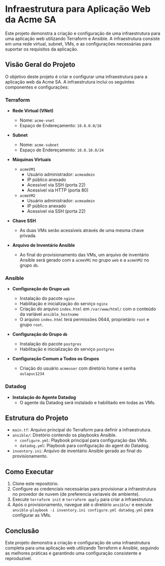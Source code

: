 # Infraestrutura para Aplicação Web da Acme SA

Este projeto demonstra a criação e configuração de uma infraestrutura para uma aplicação web utilizando Terraform e Ansible. A infraestrutura consiste em uma rede virtual, subnet, VMs, e as configurações necessárias para suportar os requisitos da aplicação.

## Visão Geral do Projeto

O objetivo deste projeto é criar e configurar uma infraestrutura para a aplicação web da Acme SA. A infraestrutura inclui os seguintes componentes e configurações:

### Terraform

- **Rede Virtual (VNet)**
  - Nome: `acme-vnet`
  - Espaço de Endereçamento: `10.0.0.0/16`
  
- **Subnet**
  - Nome: `acme-subnet`
  - Espaço de Endereçamento: `10.0.10.0/24`
  
- **Máquinas Virtuais**
  - `acmeVM1`
    - Usuário administrador: `acmeadmin`
    - IP público anexado
    - Acessível via SSH (porta 22)
    - Acessível via HTTP (porta 80)
  - `acmeVM2`
    - Usuário administrador: `acmeadmin`
    - IP público anexado
    - Acessível via SSH (porta 22)

- **Chave SSH**
  - As duas VMs serão acessíveis através de uma mesma chave privada.

- **Arquivo de Inventário Ansible**
  - Ao final do provisionamento das VMs, um arquivo de inventário Ansible será gerado com a `acmeVM1` no grupo `web` e a `acmeVM2` no grupo `db`.

### Ansible

- **Configuração do Grupo `web`**
  - Instalação do pacote `nginx`
  - Habilitação e inicialização do serviço `nginx`
  - Criação do arquivo `index.html` em `/var/www/html/` com o conteúdo da variável `ansible_hostname`
  - O arquivo `index.html` terá permissões 0644, proprietário `root` e grupo `root`.

- **Configuração do Grupo `db`**
  - Instalação do pacote `postgres`
  - Habilitação e inicialização do serviço `postgres`

- **Configuração Comum a Todos os Grupos**
  - Criação do usuário `acmeuser` com diretório home e senha `aulapuc1234`

### Datadog

- **Instalação do Agente Datadog**
  - O agente da Datadog será instalado e habilitado em todas as VMs.

## Estrutura do Projeto

- `main.tf`: Arquivo principal do Terraform para definir a infraestrutura.
- `ansible/`: Diretório contendo os playbooks Ansible.
  - `configure.yml`: Playbook principal para configuração das VMs.
  - `datadog.yml`: Playbook para configuração do agent do Datadog.
- `inventory.ini`: Arquivo de inventário Ansible gerado ao final do provisionamento.

## Como Executar

1. Clone este repositório.
2. Configure as credenciais necessárias para provisionar a infraestrutura no provedor de nuvem (de preferencia variaveis de ambiente).
3. Execute `terraform init` e `terraform apply` para criar a infraestrutura.
4. Após o provisionamento, navegue até o diretório `ansible/` e execute `ansible-playbook -i inventory.ini configure.yml datadog.yml` para configurar as VMs.

## Conclusão

Este projeto demonstra a criação e configuração de uma infraestrutura completa para uma aplicação web utilizando Terraform e Ansible, seguindo as melhores práticas e garantindo uma configuração consistente e reproduzível.
